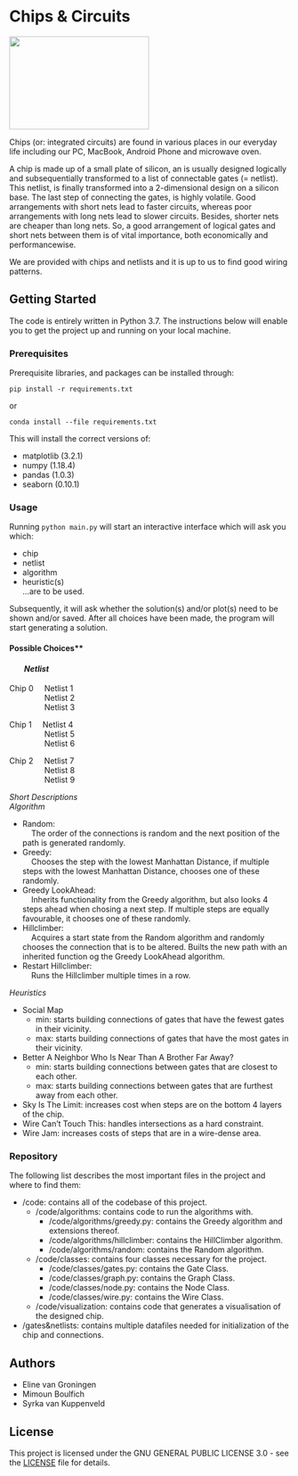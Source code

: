 # Chips & Circuits

<img src="https://thebossmagazine.com/wp-content/uploads/2017/08/microchip-stylized-header-image.jpg" width="251" height="167" />

Chips (or: integrated circuits) are found in various places in our everyday life including our PC, MacBook, Android Phone and microwave oven.

A chip is made up of a small plate of silicon, an is usually designed logically and subsequentially transformed to a list of connectable gates (= netlist). This netlist, is finally transformed into a 2-dimensional design on a silicon base. The last step of connecting the gates, is highly volatile. Good arrangements with short nets lead to faster circuits, whereas poor arrangements with long nets lead to slower circuits. Besides, shorter nets are cheaper than long nets. So, a good arrangement of logical gates and short nets between them is of vital importance, both economically and performancewise.

We are provided with chips and netlists and it is up to us to find good wiring patterns.

## Getting Started
The code is entirely written in Python 3.7. The instructions below will enable you to get the project up and running on your local machine.

### Prerequisites
Prerequisite libraries, and packages can be installed through:    

`pip install -r requirements.txt`    

or    

`conda install --file requirements.txt`

This will install the correct versions of:
     
- matplotlib (3.2.1)
- numpy (1.18.4)
- pandas (1.0.3)
- seaborn (0.10.1)     

### Usage
Running `python main.py` will start an interactive interface which will ask you which:
- chip
- netlist
- algorithm
- heuristic(s)     
...are to be used.

Subsequently, it will ask whether the solution(s) and/or plot(s) need to be shown and/or saved.
After all choices have been made, the program will start generating a solution.

#### Possible Choices**    
#### &nbsp;&nbsp;&nbsp;&nbsp;&nbsp;&nbsp;&nbsp;&nbsp;*_Netlist_*    
Chip 0&nbsp;&nbsp;&nbsp;&nbsp;&nbsp;Netlist 1    
&nbsp;&nbsp;&nbsp;&nbsp;&nbsp;&nbsp;&nbsp;&nbsp;&nbsp;&nbsp;&nbsp;&nbsp;&nbsp;&nbsp;&nbsp;&nbsp;Netlist 2    
&nbsp;&nbsp;&nbsp;&nbsp;&nbsp;&nbsp;&nbsp;&nbsp;&nbsp;&nbsp;&nbsp;&nbsp;&nbsp;&nbsp;&nbsp;&nbsp;Netlist 3    

Chip 1&nbsp;&nbsp;&nbsp;&nbsp;&nbsp;Netlist 4    
&nbsp;&nbsp;&nbsp;&nbsp;&nbsp;&nbsp;&nbsp;&nbsp;&nbsp;&nbsp;&nbsp;&nbsp;&nbsp;&nbsp;&nbsp;&nbsp;Netlist 5    
&nbsp;&nbsp;&nbsp;&nbsp;&nbsp;&nbsp;&nbsp;&nbsp;&nbsp;&nbsp;&nbsp;&nbsp;&nbsp;&nbsp;&nbsp;&nbsp;Netlist 6    

Chip 2&nbsp;&nbsp;&nbsp;&nbsp;&nbsp;Netlist 7    
&nbsp;&nbsp;&nbsp;&nbsp;&nbsp;&nbsp;&nbsp;&nbsp;&nbsp;&nbsp;&nbsp;&nbsp;&nbsp;&nbsp;&nbsp;&nbsp;Netlist 8    
&nbsp;&nbsp;&nbsp;&nbsp;&nbsp;&nbsp;&nbsp;&nbsp;&nbsp;&nbsp;&nbsp;&nbsp;&nbsp;&nbsp;&nbsp;&nbsp;Netlist 9    

*Short Descriptions*    
_Algorithm_
- Random:    
&nbsp;&nbsp;&nbsp;&nbsp;The order of the connections is random and the next position of the path is generated randomly.
- Greedy:    
&nbsp;&nbsp;&nbsp;&nbsp;Chooses the step with the lowest Manhattan Distance, if multiple steps with the lowest Manhattan Distance, chooses one of these randomly.
- Greedy LookAhead:    
&nbsp;&nbsp;&nbsp;&nbsp;Inherits functionality from the Greedy algorithm, but also looks 4 steps ahead when chosing a next step. If multiple steps are equally favourable, it chooses one of these randomly.
- Hillclimber:    
&nbsp;&nbsp;&nbsp;&nbsp;Acquires a start state from the Random algorithm and randomly chooses the connection that is to be altered. Builts the new path with an inherited function og the Greedy LookAhead algorithm.
- Restart Hillclimber:     
&nbsp;&nbsp;&nbsp;&nbsp;Runs the Hillclimber multiple times in a row.

_Heuristics_
- Social Map    
    - min: starts building connections of gates that have the fewest gates in their vicinity.
    - max: starts building connections of gates that have the most gates in their vicinity.
- Better A Neighbor Who Is Near Than A Brother Far Away?    
    - min: starts building connections between gates that are closest to each other.
    - max: starts building connections between gates that are furthest away from each other.
- Sky Is The Limit: increases cost when steps are on the bottom 4 layers of the chip.   
- Wire Can’t Touch This: handles intersections as a hard constraint.
- Wire Jam: increases costs of steps that are in a wire-dense area.

### Repository
The following list describes the most important files in the project and where to find them:

- /code: contains all of the codebase of this project.
    - /code/algorithms: contains code to run the algorithms with.
        - /code/algorithms/greedy.py: contains the Greedy algorithm and extensions thereof.
        - /code/algorithms/hillclimber: contains the HillClimber algorithm.
        - /code/algorithms/random: contains the Random algorithm.
    - /code/classes: contains four classes necessary for the project.
        - /code/classes/gates.py: contains the Gate Class.
        - /code/classes/graph.py: contains the Graph Class.
        - /code/classes/node.py: contains the Node Class.
        - /code/classes/wire.py: contains the Wire Class.
    - /code/visualization: contains code that generates a visualisation of the designed chip.
- /gates&netlists: contains multiple datafiles needed for initialization of the chip and connections.

## Authors
- Eline van Groningen
- Mimoun Boulfich
- Syrka van Kuppenveld

## License
This project is licensed under the GNU GENERAL PUBLIC LICENSE 3.0 - see the [LICENSE](https://github.com/SyrkavanKuppenveld/progressierups/blob/master/LICENSE) file for details.